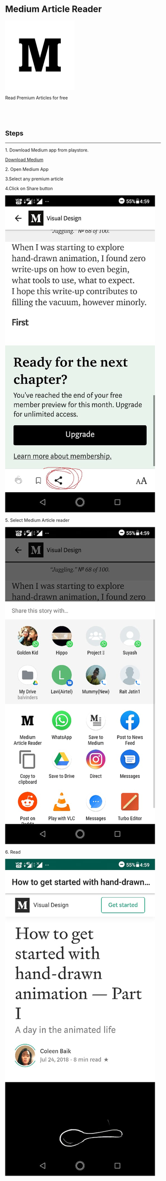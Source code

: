 
<h1>Medium Article Reader</h1>
<img src="./images/medium.png">
<p>Read Premium Articles for free </p>
<br>
<br>
<br>
<h2>Steps</h2>
<hr>
<p>1. Download Medium app from playstore.</p>
<a href="https://play.google.com/store/apps/details?id=com.medium.reader&hl=en_IN">Download Medium</a>
<p>2. Open Medium App</p>
<p>3.Select any premium article </p>
<p>4.Click on Share button </p>
<img src="./images/1.jpeg">
<p>5. Select Medium Article reader</p>
<img src="./images/2.jpeg">
<p>6. Read</p>

<img src="./images/3.jpeg">
